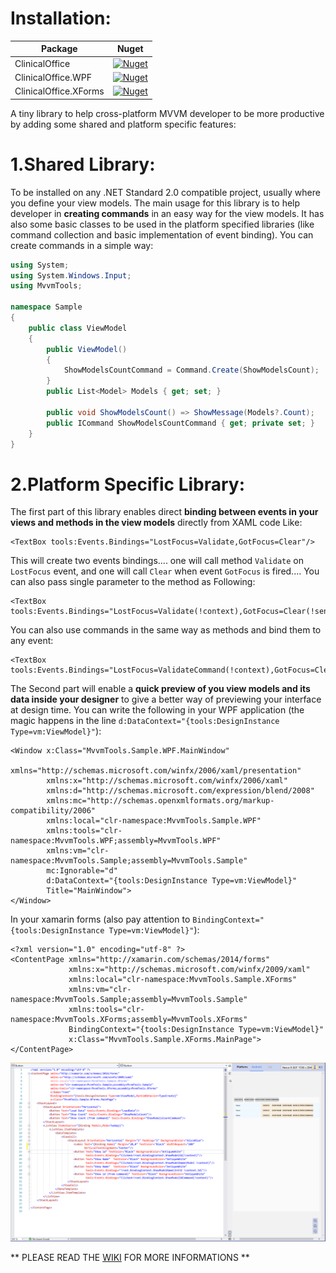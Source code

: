 # Installation:

|Package    |Nuget   |
|--- |---|
|ClinicalOffice |[![Nuget](https://img.shields.io/nuget/v/ClinicalOffice.MvvmTools.svg)](https://www.nuget.org/packages/ClinicalOffice.MvvmTools/)|
|ClinicalOffice.WPF |[![Nuget](https://img.shields.io/nuget/v/ClinicalOffice.MvvmTools.WPF.svg)](https://www.nuget.org/packages/ClinicalOffice.MvvmTools.WPF/)|
|ClinicalOffice.XForms |[![Nuget](https://img.shields.io/nuget/v/ClinicalOffice.MvvmTools.XForms.svg)](https://www.nuget.org/packages/ClinicalOffice.MvvmTools.XForms/)|

A tiny library to help cross-platform MVVM developer to be more productive by adding some shared and platform specific features:

# 1.Shared Library:
To be installed on any .NET Standard 2.0 compatible project, usually where you define your view models.
The main usage for this library is to help developer in **creating commands** in an easy way for the view models. It has also some basic classes to be used in the platform specified libraries (like command collection and basic implementation of event binding).
You can create commands in a simple way:
```C#
using System;
using System.Windows.Input;
using MvvmTools;

namespace Sample
{
    public class ViewModel
    {
        public ViewModel()
        {
            ShowModelsCountCommand = Command.Create(ShowModelsCount);
        }
        public List<Model> Models { get; set; }

        public void ShowModelsCount() => ShowMessage(Models?.Count);
        public ICommand ShowModelsCountCommand { get; private set; }
    }
}

```

# 2.Platform Specific Library:
The first part of this library enables direct **binding between events in your views and methods in the view models** directly from XAML code Like:
```XAML
<TextBox tools:Events.Bindings="LostFocus=Validate,GotFocus=Clear"/>
```
This will create two events bindings.... one will call method `Validate` on `LostFocus` event, and one will call `Clear` when event `GotFocus` is fired....
You can also pass single parameter to the method as Following: 
```xaml
<TextBox tools:Events.Bindings="LostFocus=Validate(!context),GotFocus=Clear(!sender)"/>
```

You can also use commands in the same way as methods and bind them to any event:
```xaml
<TextBox tools:Events.Bindings="LostFocus=ValidateCommand(!context),GotFocus=ClearCommand(!sender)"/>
```

The Second part will enable a **quick preview of you view models and its data inside your designer** to give a better way of previewing your interface at design time. You can write the following in your WPF application (the magic happens in the line `d:DataContext="{tools:DesignInstance Type=vm:ViewModel}"`):
```XAML
<Window x:Class="MvvmTools.Sample.WPF.MainWindow"
        xmlns="http://schemas.microsoft.com/winfx/2006/xaml/presentation"
        xmlns:x="http://schemas.microsoft.com/winfx/2006/xaml"
        xmlns:d="http://schemas.microsoft.com/expression/blend/2008"
        xmlns:mc="http://schemas.openxmlformats.org/markup-compatibility/2006"
        xmlns:local="clr-namespace:MvvmTools.Sample.WPF"
        xmlns:tools="clr-namespace:MvvmTools.WPF;assembly=MvvmTools.WPF"
        xmlns:vm="clr-namespace:MvvmTools.Sample;assembly=MvvmTools.Sample"
        mc:Ignorable="d"
        d:DataContext="{tools:DesignInstance Type=vm:ViewModel}"
        Title="MainWindow">
</Window>
```

In your xamarin forms (also pay attention to `BindingContext="{tools:DesignInstance Type=vm:ViewModel}"`):
```XAML
<?xml version="1.0" encoding="utf-8" ?>
<ContentPage xmlns="http://xamarin.com/schemas/2014/forms"
             xmlns:x="http://schemas.microsoft.com/winfx/2009/xaml"
             xmlns:local="clr-namespace:MvvmTools.Sample.XForms"
             xmlns:vm="clr-namespace:MvvmTools.Sample;assembly=MvvmTools.Sample"
             xmlns:tools="clr-namespace:MvvmTools.XForms;assembly=MvvmTools.XForms"
             BindingContext="{tools:DesignInstance Type=vm:ViewModel}"
             x:Class="MvvmTools.Sample.XForms.MainPage">
</ContentPage>
```

![](https://github.com/eiadxp/MvvmTools/blob/master/images/Data%20preview%20xforms.png)

** PLEASE READ THE [WIKI](https://github.com/eiadxp/MvvmTools/wiki) FOR MORE INFORMATIONS **

